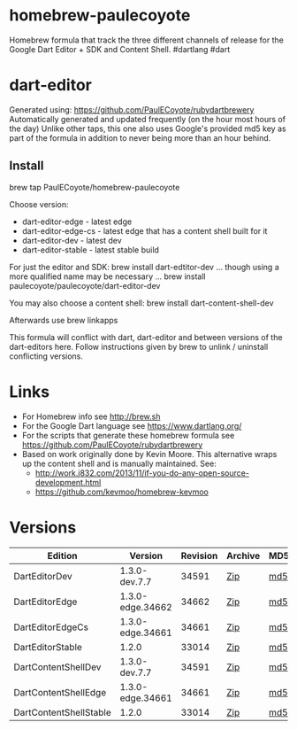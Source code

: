 homebrew-paulecoyote
====================

Homebrew formula that track the three different channels of release for the Google Dart Editor + SDK and Content Shell.  #dartlang #dart

dart-editor
===========

Generated using: https://github.com/PaulECoyote/rubydartbrewery
Automatically generated and updated frequently (on the hour most hours of the day)
Unlike other taps, this one also uses Google's provided md5 key as part of the formula in addition to never being more than an hour behind.

Install
-------
brew tap PaulECoyote/homebrew-paulecoyote

Choose version:
* dart-editor-edge - latest edge
* dart-editor-edge-cs - latest edge that has a content shell built for it
* dart-editor-dev - latest dev
* dart-editor-stable - latest stable build

For just the editor and SDK:
brew install dart-edtitor-dev
... though using a more qualified name may be necessary ...
brew install paulecoyote/paulecoyote/dart-editor-dev

You may also choose a content shell:
brew install dart-content-shell-dev

Afterwards use 
brew linkapps

This formula will conflict with dart, dart-editor and between versions of the dart-editors here.  Follow instructions given by brew to unlink / uninstall conflicting versions.

Links
=====
* For Homebrew info see http://brew.sh
* For the Google Dart language see https://www.dartlang.org/
* For the scripts that generate these homebrew formula see https://github.com/PaulECoyote/rubydartbrewery
* Based on work originally done by Kevin Moore. This alternative wraps up the content shell and is manually maintained.  See: 
    * http://work.j832.com/2013/11/if-you-do-any-open-source-development.html
    * https://github.com/kevmoo/homebrew-kevmoo

Versions
========
| Edition | Version | Revision | Archive | MD5 | Notes |
| ------- | ------- | -------- | ------- | --- | ----- |
| DartEditorDev | 1.3.0-dev.7.7 | 34591 | [Zip](http://storage.googleapis.com/dart-archive/channels/dev/release/34591/editor/darteditor-macos-x64.zip) | [md5](http://storage.googleapis.com/dart-archive/channels/dev/release/34591/editor/darteditor-macos-x64.zip.md5sum) | [Changes](http://storage.googleapis.com/dart-archive/channels/dev/release/latest/changelog.html) |
| DartEditorEdge | 1.3.0-edge.34662 | 34662 | [Zip](http://storage.googleapis.com/dart-archive/channels/be/raw/34662/editor/darteditor-macos-x64.zip) | [md5](http://storage.googleapis.com/dart-archive/channels/be/raw/34662/editor/darteditor-macos-x64.zip.md5sum) | - |
| DartEditorEdgeCs | 1.3.0-edge.34661 | 34661 | [Zip](http://storage.googleapis.com/dart-archive/channels/be/raw/34661/editor/darteditor-macos-x64.zip) | [md5](http://storage.googleapis.com/dart-archive/channels/be/raw/34661/editor/darteditor-macos-x64.zip.md5sum) | - |
| DartEditorStable | 1.2.0 | 33014 | [Zip](http://storage.googleapis.com/dart-archive/channels/stable/release/33014/editor/darteditor-macos-x64.zip) | [md5](http://storage.googleapis.com/dart-archive/channels/stable/release/33014/editor/darteditor-macos-x64.zip.md5sum) | [Changes](http://storage.googleapis.com/dart-archive/channels/stable/release/latest/changelog.html) |
| DartContentShellDev | 1.3.0-dev.7.7 | 34591 | [Zip](http://storage.googleapis.com/dart-archive/channels/dev/release/34591/dartium/content_shell-macos-ia32-release.zip) | [md5](http://storage.googleapis.com/dart-archive/channels/dev/release/34591/dartium/content_shell-macos-ia32-release.zip.md5sum) | - |
| DartContentShellEdge | 1.3.0-edge.34661 | 34661 | [Zip](http://storage.googleapis.com/dart-archive/channels/be/raw/34661/dartium/content_shell-macos-ia32-release.zip) | [md5](http://storage.googleapis.com/dart-archive/channels/be/raw/34661/dartium/content_shell-macos-ia32-release.zip.md5sum) | - |
| DartContentShellStable | 1.2.0 | 33014 | [Zip](http://storage.googleapis.com/dart-archive/channels/stable/release/33014/dartium/content_shell-macos-ia32-release.zip) | [md5](http://storage.googleapis.com/dart-archive/channels/stable/release/33014/dartium/content_shell-macos-ia32-release.zip.md5sum) | - |

